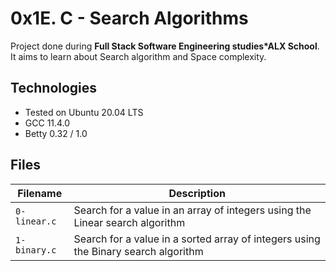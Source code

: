# 0x1E. C - Search Algorithms
Project done during **Full Stack Software Engineering studies*ALX School**. It aims to learn about Search algorithm and Space complexity.

## Technologies
* Tested on Ubuntu 20.04 LTS
* GCC 11.4.0
* Betty 0.32 / 1.0

## Files

| Filename | Description |
| -------- | ----------- |
| `0-linear.c` | Search for a value in an array of integers using the Linear search algorithm |
| `1-binary.c` | Search for a value in a sorted array of integers using the Binary search algorithm |
